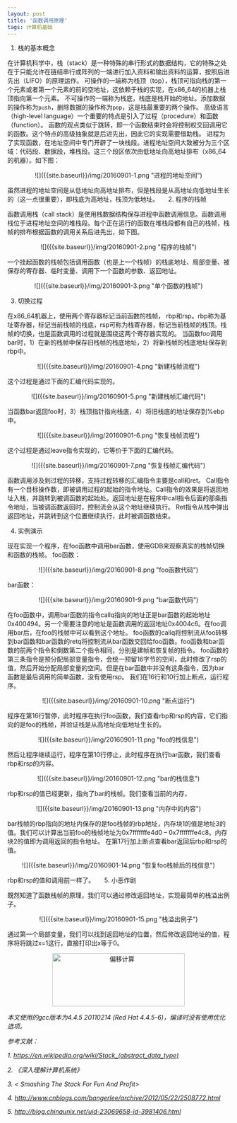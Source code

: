 ```yaml
---
layout: post
title: '函数调用原理'
tags: 计算机基础
---
```



1.   栈的基本概念

在计算机科学中，栈（stack）是一种特殊的串行形式的数据结构，它的特殊之处在于只能允许在链结串行或阵列的一端进行加入资料和输出资料的运算，按照后进先出（LIFO）的原理运作。
可操作的一端称为栈顶（top），栈顶可指向栈的第一个元素或者第一个元素的前的空地址，这依赖于栈的实现，在x86_64的机器上栈顶指向第一个元素。
不可操作的一端称为栈底，栈底是栈开始的地址。添加数据的操作称为`push`，删除数据的操作称为`pop`，这是栈最重要的两个操作。
高级语言（high-level language）一个重要的特点是引入了过程（procedure）和函数（function）。
函数的观点类似于跳转，即一个函数结束时会将控制权交回调用它的函数。这个特点的高级抽象就是后进先出，因此它的实现需要借助栈。
进程为了实现函数，在地址空间中专门开辟了一块栈段。进程地址空间大致被分为三个区域：代码段、数据段，堆栈段。这三个段区依次由低地址向高地址排布（x86_64的机器）。如下图：

<center>
![]({{site.baseurl}}/img/20160901-1.png "进程的地址空间")
</center>

虽然进程的地址空间是从低地址向高地址排布，但是栈段是从高地址向低地址生长的（这一点很重要），即栈底为高地址，栈顶为低地址。
 
2.   程序的栈帧

函数调用栈（call stack）是使用栈数据结构保存进程中函数调用信息。函数调用栈位于进程地址空间的堆栈段。每个正在运行的函数在堆栈段都有自己的栈帧，栈帧的排布根据函数的调用关系后进先出，如下图。
 
<center>
![]({{site.baseurl}}/img/20160901-2.png "程序的栈帧")
</center>

一个挂起函数的栈帧包括调用函数（也是上一个栈帧）的栈底地址、局部变量、被保存的寄存器、临时变量、调用下一个函数的参数、返回地址。
 
<center>
![]({{site.baseurl}}/img/20160901-3.png "单个函数的栈帧")
</center>

3.   切换过程

在x86_64机器上，使用两个寄存器标记当前函数的栈帧， rbp和rsp。rbp称为基址寄存器，标记当前栈帧的栈底，rsp可称为栈寄存器，标记当前栈帧的栈顶。栈帧的切换，也是函数调用的过程就是围绕这两个寄存器实现的。
当函数foo调用bar时，1）在新的栈帧中保存旧栈帧的栈底地址，2）将新栈帧的栈底地址保存到rbp中。
 
<center>
![]({{site.baseurl}}/img/20160901-4.png "新建栈帧流程")
</center>

这个过程是通过下面的汇编代码实现的。
 
<center>
![]({{site.baseurl}}/img/20160901-5.png "新建栈帧汇编代码")
</center>

当函数bar返回foo时，3）栈顶指针指向栈底，4）将旧栈底的地址保存到%ebp中。

<center>
![]({{site.baseurl}}/img/20160901-6.png "恢复栈帧流程")
</center>

这个过程是通过leave指令实现的，它等价于下面的汇编代码。

<center>
![]({{site.baseurl}}/img/20160901-7.png "恢复栈帧汇编代码")
</center>

函数调用涉及到过程的转移，支持过程转移的汇编指令主要是call和ret。
Call指令有一个目标操作数，即被调用过程的起始的指令地址。Call指令的效果是将返回地址入栈，并跳转到被调函数的起始处。返回地址是在程序中call指令后面的那条指令地址，当被调函数返回时，控制流会从这个地址继续执行。
Ret指令从栈中弹出返回地址，并跳转到这个位置继续执行，此时被调函数结束。
 
4.   实例演示

现在实现一个程序，在foo函数中调用bar函数，使用GDB来观察真实的栈帧切换和函数的栈帧。
foo函数：

<center>
![]({{site.baseurl}}/img/20160901-8.png "foo函数代码") 
</center>

bar函数：

<center>
![]({{site.baseurl}}/img/20160901-9.png "bar函数代码")
</center>

在foo函数中，调用bar函数的指令callq指向的地址正是bar函数的起始地址0x400494。另一个需要注意的地址是函数调用的返回地址0x4004c6。在foo调用bar后，在foo的栈帧中可以看到这个地址。
foo函数的callq将控制流从foo转移到bar函数和bar函数的retq将控制流从bar函数交回给foo函数。foo函数和bar函数的前两个指令和倒数第二个指令相同，分别是建帧和恢复帧的指令。
foo函数的第三条指令是预分配局部变量指令，会统一预留16字节的空间，此时修改了rsp的值，然后开始分配局部变量的空间。但是在bar函数中并没有这条指令，因为bar函数是最后调用的简单函数，没有使用rsp。
我们在16行和10行加上断点，运行程序。

<center>
![]({{site.baseurl}}/img/20160901-10.png "断点运行") 
</center>

程序在第16行暂停，此时程序在执行foo函数，我们查看rbp和rsp的内容，它们指向的是foo的栈帧，并验证栈是从高地址向低地址生长的。

<center>
![]({{site.baseurl}}/img/20160901-11.png "foo的栈信息") 
</center>

然后让程序继续运行，程序在第10行停止，此时程序在执行bar函数，我们查看rbp和rsp的内容。
 
 <center>
![]({{site.baseurl}}/img/20160901-12.png "bar的栈信息") 
</center>

rbp和rsp的值已经更新，指向了bar的栈帧。我们查看当前的内存，

<center>
![]({{site.baseurl}}/img/20160901-13.png "内存中的内容")
</center>

bar栈帧的rbp指向的地址内保存的是foo栈帧的rbp地址，内存块1的值是地址3的值。我们可以计算出当前foo的栈帧地址为0x7fffffffe4d0 – 0x7fffffffe4c8。内存块2的值即为调用返回的指令地址。
在第17行加上断点查看bar返回后rbp和rsp的值。

<center>
![]({{site.baseurl}}/img/20160901-14.png "恢复foo栈帧后的栈信息")
</center>

rbp和rsp的值和调用前一样了。
 
5.   小恶作剧

既然知道了函数栈帧的原理，我们可以通过修改返回地址，实现最简单的栈溢出例子。

<center>
![]({{site.baseurl}}/img/20160901-15.png "栈溢出例子")
</center>

通过第一个局部变量，我们可以找到返回地址的位置，然后修改返回地址的值，程序将将跳过x=1这行，直接打印出x等于0。

<center>
<img src={{site.baseurl}}/img/20160901-16.png width = "300" height = "120" alt="偏移计算" />
</center>
	

*本文使用的gcc版本为4.4.5 20110214 (Red Hat 4.4.5-6)，编译时没有使用优化选项。*

*参考文献：*

*1.	https://en.wikipedia.org/wiki/Stack_(abstract_data_type)*

*2.	《深入理解计算机系统》*

*3.	< Smashing The Stack For Fun And Profit>*

*4.	http://www.cnblogs.com/bangerlee/archive/2012/05/22/2508772.html*

*5.	http://blog.chinaunix.net/uid-23069658-id-3981406.html*

